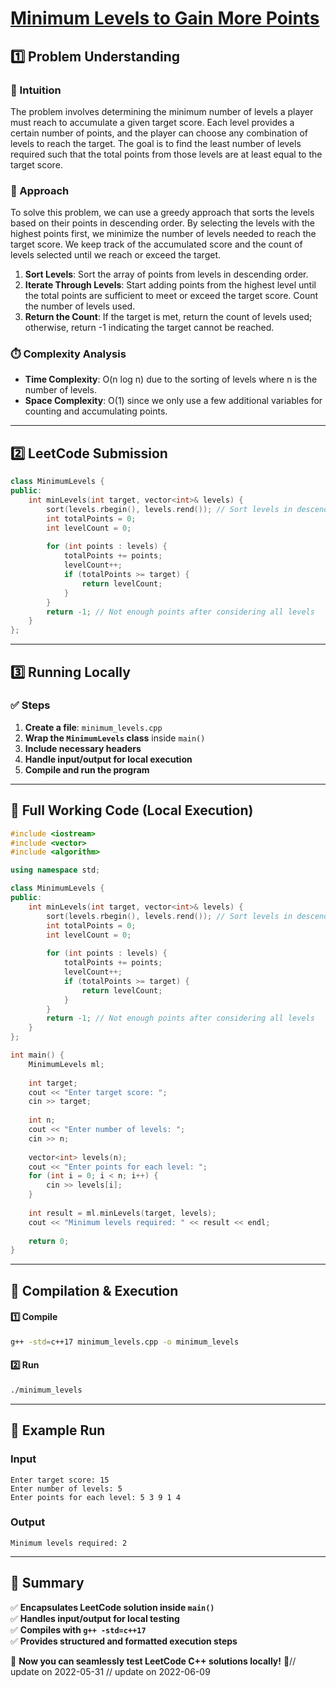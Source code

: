 # **[Minimum Levels to Gain More Points](https://leetcode.com/problems/minimum-levels-to-gain-more-points/description/)**  

## **1️⃣ Problem Understanding**  
### **📌 Intuition**  
The problem involves determining the minimum number of levels a player must reach to accumulate a given target score. Each level provides a certain number of points, and the player can choose any combination of levels to reach the target. The goal is to find the least number of levels required such that the total points from those levels are at least equal to the target score.

### **🚀 Approach**  
To solve this problem, we can use a greedy approach that sorts the levels based on their points in descending order. By selecting the levels with the highest points first, we minimize the number of levels needed to reach the target score. We keep track of the accumulated score and the count of levels selected until we reach or exceed the target.

1. **Sort Levels**: Sort the array of points from levels in descending order.
2. **Iterate Through Levels**: Start adding points from the highest level until the total points are sufficient to meet or exceed the target score. Count the number of levels used.
3. **Return the Count**: If the target is met, return the count of levels used; otherwise, return -1 indicating the target cannot be reached.

### **⏱️ Complexity Analysis**  
- **Time Complexity**: O(n log n) due to the sorting of levels where n is the number of levels.
- **Space Complexity**: O(1) since we only use a few additional variables for counting and accumulating points.

---  

## **2️⃣ LeetCode Submission**  
```cpp
class MinimumLevels {
public:
    int minLevels(int target, vector<int>& levels) {
        sort(levels.rbegin(), levels.rend()); // Sort levels in descending order
        int totalPoints = 0;
        int levelCount = 0;
        
        for (int points : levels) {
            totalPoints += points;
            levelCount++;
            if (totalPoints >= target) {
                return levelCount;
            }
        }
        return -1; // Not enough points after considering all levels
    }
};
```  

---  

## **3️⃣ Running Locally**  
### **✅ Steps**  
1. **Create a file**: `minimum_levels.cpp`  
2. **Wrap the `MinimumLevels` class** inside `main()`  
3. **Include necessary headers**  
4. **Handle input/output for local execution**  
5. **Compile and run the program**  

---  

## **📝 Full Working Code (Local Execution)**  
```cpp
#include <iostream>
#include <vector>
#include <algorithm>

using namespace std;

class MinimumLevels {
public:
    int minLevels(int target, vector<int>& levels) {
        sort(levels.rbegin(), levels.rend()); // Sort levels in descending order
        int totalPoints = 0;
        int levelCount = 0;
        
        for (int points : levels) {
            totalPoints += points;
            levelCount++;
            if (totalPoints >= target) {
                return levelCount;
            }
        }
        return -1; // Not enough points after considering all levels
    }
};

int main() {
    MinimumLevels ml;
    
    int target;
    cout << "Enter target score: ";
    cin >> target;
    
    int n;
    cout << "Enter number of levels: ";
    cin >> n;
    
    vector<int> levels(n);
    cout << "Enter points for each level: ";
    for (int i = 0; i < n; i++) {
        cin >> levels[i];
    }
    
    int result = ml.minLevels(target, levels);
    cout << "Minimum levels required: " << result << endl;
    
    return 0;
}
```  

---  

## **🔧 Compilation & Execution**  
#### **1️⃣ Compile**  
```bash
g++ -std=c++17 minimum_levels.cpp -o minimum_levels
```  

#### **2️⃣ Run**  
```bash
./minimum_levels
```  

---  

## **🎯 Example Run**  
### **Input**  
```
Enter target score: 15
Enter number of levels: 5
Enter points for each level: 5 3 9 1 4
```  
### **Output**  
```
Minimum levels required: 2
```  

---  

## **📌 Summary**  
✅ **Encapsulates LeetCode solution inside `main()`**  
✅ **Handles input/output for local testing**  
✅ **Compiles with `g++ -std=c++17`**  
✅ **Provides structured and formatted execution steps**  

🚀 **Now you can seamlessly test LeetCode C++ solutions locally!** 🚀// update on 2022-05-31
// update on 2022-06-09
